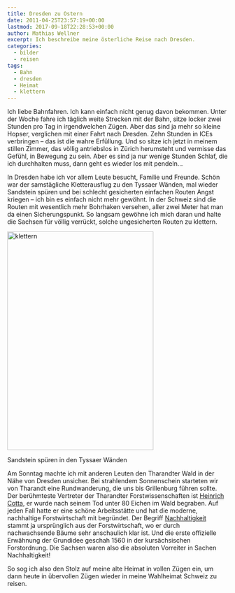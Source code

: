 ```yaml
---
title: Dresden zu Ostern
date: 2011-04-25T23:57:19+00:00
lastmod: 2017-09-18T22:28:53+00:00
author: Mathias Wellner
excerpt: Ich beschreibe meine österliche Reise nach Dresden.
categories:
  - bilder
  - reisen
tags:
  - Bahn
  - dresden
  - Heimat
  - klettern
---
```

Ich liebe Bahnfahren. Ich kann einfach nicht genug davon bekommen. Unter der Woche fahre ich täglich weite Strecken mit der Bahn, sitze locker zwei Stunden pro Tag in irgendwelchen Zügen. Aber das sind ja mehr so kleine Hopser, verglichen mit einer Fahrt nach Dresden. Zehn Stunden in ICEs verbringen &ndash; das ist die wahre Erfüllung. Und so sitze ich jetzt in meinem stillen Zimmer, das völlig antriebslos in Zürich herumsteht und vermisse das Gefühl, in Bewegung zu sein. Aber es sind ja nur wenige Stunden Schlaf, die ich durchhalten muss, dann geht es wieder los mit pendeln&#8230;

In Dresden habe ich vor allem Leute besucht, Familie und Freunde. Schön war der samstägliche Kletterausflug zu den Tyssaer Wänden, mal wieder Sandstein spüren und bei schlecht gesicherten einfachen Routen Angst kriegen &ndash; ich bin es einfach nicht mehr gewöhnt. In der Schweiz sind die Routen mit wesentlich mehr Bohrhaken versehen, aller zwei Meter hat man da einen Sicherungspunkt. So langsam gewöhne ich mich daran und halte die Sachsen für völlig verrückt, solche ungesicherten Routen zu klettern. 

<div style="width: 343px" class="wp-caption aligncenter">
  <a href="http://www.flickr.com/photos/mwellner/5655441124/" title="klettern by mwellner, on Flickr"><img src="http://farm6.static.flickr.com/5184/5655441124_e679e74e14.jpg" width="334" height="500" alt="klettern" /></a>
  
  <p class="wp-caption-text">
    Sandstein spüren in den Tyssaer Wänden<br />
  </p>
</div>

Am Sonntag machte ich mit anderen Leuten den Tharandter Wald in der Nähe von Dresden unsicher. Bei strahlendem Sonnenschein starteten wir von Tharandt eine Rundwanderung, die uns bis Grillenburg führen sollte. Der berühmteste Vertreter der Tharandter Forstwissenschaften ist [Heinrich Cotta](http://de.wikipedia.org/wiki/Heinrich_Cotta), er wurde nach seinem Tod unter 80 Eichen im Wald begraben. Auf jeden Fall hatte er eine schöne Arbeitsstätte und hat die moderne, nachhaltige Forstwirtschaft mit begründet. Der Begriff [Nachhaltigkeit](http://de.wikipedia.org/wiki/Nachhaltigkeit) stammt ja ursprünglich aus der Forstwirtschaft, wo er durch nachwachsende Bäume sehr anschaulich klar ist. Und die erste offizielle Erwähnung der Grundidee geschah 1560 in der kursächsischen Forstordnung. Die Sachsen waren also die absoluten Vorreiter in Sachen Nachhaltigkeit! 

So sog ich also den Stolz auf meine alte Heimat in vollen Zügen ein, um dann heute in übervollen Zügen wieder in meine Wahlheimat Schweiz zu reisen.